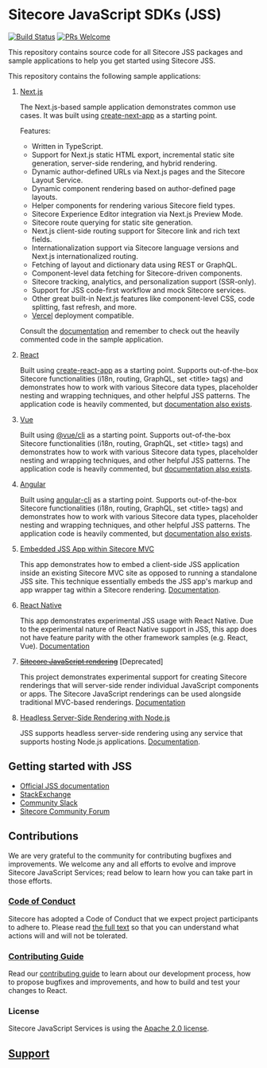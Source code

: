 # Sitecore JavaScript SDKs (JSS)

[![Build Status](https://dev.azure.com/sitecorejss/sitecore-jss-ci/_apis/build/status/Sitecore.jss?branchName=master)](https://dev.azure.com/sitecorejss/sitecore-jss-ci/_build/latest?definitionId=1?branchName=master) [![PRs Welcome](https://img.shields.io/badge/PRs-welcome-brightgreen.svg)](contributing.md#pull-requests)

This repository contains source code for all Sitecore JSS packages and sample applications to help you get started using Sitecore JSS.

This repository contains the following sample applications:

1. [Next.js](/samples/nextjs)

   The Next.js-based sample application demonstrates common use cases. It was built using [create-next-app](https://nextjs.org/docs/api-reference/create-next-app) as a starting point. 

   Features: 
   - Written in TypeScript.
   - Support for Next.js static HTML export, incremental static site generation, server-side rendering, and hybrid rendering.
   - Dynamic author-defined URLs via Next.js pages and the Sitecore Layout Service.
   - Dynamic component rendering based on author-defined page layouts.
   - Helper components for rendering various Sitecore field types.
   - Sitecore Experience Editor integration via Next.js Preview Mode.
   - Sitecore route querying for static site generation.
   - Next.js client-side routing support for Sitecore link and rich text fields.
   - Internationalization support via Sitecore language versions and Next.js internationalized routing.
   - Fetching of layout and dictionary data using REST or GraphQL.
   - Component-level data fetching for Sitecore-driven components.
   - Sitecore tracking, analytics, and personalization support (SSR-only).
   - Support for JSS code-first workflow and mock Sitecore services.
   - Other great built-in Next.js features like component-level CSS, code splitting, fast refresh, and more.
   - [Vercel](https://vercel.com/) deployment compatible.

   Consult the [documentation](http://jss.sitecore.com/docs/nextjs/getting-started-nextjs/why-nextjs) and remember to check out the heavily commented code in the sample application.

2. [React](/samples/react)

   Built using [create-react-app](https://github.com/facebook/create-react-app) as a starting point. Supports out-of-the-box Sitecore functionalities (i18n, routing, GraphQL, set &lt;title&gt; tags) and demonstrates how to work with various Sitecore data types, placeholder nesting and wrapping techniques, and other helpful JSS patterns. The application code is heavily commented, but [documentation also exists](http://jss.sitecore.com/docs/client-frameworks/react/sample-app).

3. [Vue](/samples/vue)

   Built using [@vue/cli](https://cli.vuejs.org/) as a starting point. Supports out-of-the-box Sitecore functionalities (i18n, routing, GraphQL, set &lt;title&gt; tags) and demonstrates how to work with various Sitecore data types, placeholder nesting and wrapping techniques, and other helpful JSS patterns. The application code is heavily commented, but [documentation also exists](http://jss.sitecore.com/docs/client-frameworks/vue/sample-app).

4. [Angular](/samples/angular)

   Built using [angular-cli](https://cli.angular.io/) as a starting point. Supports out-of-the-box Sitecore functionalities (i18n, routing, GraphQL, set &lt;title&gt; tags) and demonstrates how to work with various Sitecore data types, placeholder nesting and wrapping techniques, and other helpful JSS patterns. The application code is heavily commented, but [documentation also exists](http://jss.sitecore.com/docs/client-frameworks/angular/sample-app).

5. [Embedded JSS App within Sitecore MVC](/samples/sitecore-embedded-jss-app)

   This app demonstrates how to embed a client-side JSS application inside an existing Sitecore MVC site as opposed to running a standalone JSS site. This technique essentially embeds the JSS app's markup and app wrapper tag within a Sitecore rendering. [Documentation](http://jss.sitecore.com/docs/techniques/mvc-integration/client-side-embedding).

6. [React Native](/samples/react-native)

   This app demonstrates experimental JSS usage with React Native. Due to the experimental nature of React Native support in JSS, this app does not have feature parity with the other framework samples (e.g. React, Vue). [Documentation](http://jss.sitecore.com/docs/client-frameworks/react-native)

7. [~~Sitecore JavaScript rendering~~](/samples/sitecore-javascript-renderings) [Deprecated]

   This project demonstrates experimental support for creating Sitecore renderings that will server-side render individual JavaScript components or apps. The Sitecore JavaScript renderings can be used alongside traditional MVC-based renderings. [Documentation](http://jss.sitecore.com/docs/techniques/mvc-integration/javascript-rendering)

8. [Headless Server-Side Rendering with Node.js](/samples/node-headless-ssr-proxy)

   JSS supports headless server-side rendering using any service that supports hosting Node.js applications. [Documentation](http://jss.sitecore.com/docs/techniques/ssr/headless-mode-ssr).

## Getting started with JSS

- [Official JSS documentation](https://jss.sitecore.com/)
- [StackExchange](https://sitecore.stackexchange.com/)
- [Community Slack](https://sitecorechat.slack.com/messages/jss)
- [Sitecore Community Forum](https://community.sitecore.net/developers/f/40)

## Contributions

We are very grateful to the community for contributing bugfixes and improvements. We welcome any and all efforts to evolve and improve Sitecore JavaScript Services; read below to learn how you can take part in those efforts.

### [Code of Conduct](CODE_OF_CONDUCT.md)

Sitecore has adopted a Code of Conduct that we expect project participants to adhere to. Please read [the full text](CODE_OF_CONDUCT.md) so that you can understand what actions will and will not be tolerated.

### [Contributing Guide](CONTRIBUTING.md)

Read our [contributing guide](CONTRIBUTING.md) to learn about our development process, how to propose bugfixes and improvements, and how to build and test your changes to React.

### License

Sitecore JavaScript Services is using the [Apache 2.0 license](LICENSE.MD).

## [Support](SUPPORT.md)
